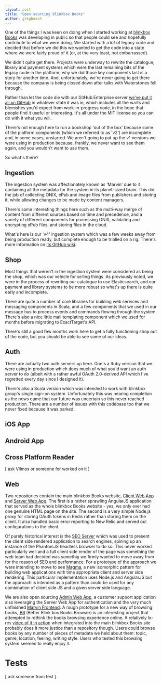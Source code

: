 ```yaml
---
layout: post
title: "Open-sourcing blinkbox Books"
author: gregbeech
---
```


One of the things I was keen on doing when I started working at [blinkbox Books][bbb] was developing in public so that people could see and hopefully contribute to what we were doing. We started with a _lot_ of legacy code and decided that before we did this we wanted to get the code into a state where we were fairly proud of it (or, at the very least, not embarrassed).

We didn't quite get there. Projects were underway to rewrite the catalogue, library and payment systems which were the last remaining bits of the legacy code in the platform; why we did those key components last is a story for another time. And, unfortunately, we're never going to get there because the company is being closed down after talks with Waterstones fell through.

Rather than let the code die with our GitHub:Enterprise server [we've put it all on GitHub][bbb-gh] in whatever state it was in, which includes all the warts and blemishes you'd expect from work-in-progress code, in the hope that people find it useful or interesting. It's all under the MIT license so you can do with it what you will.

There's not enough here to run a bookshop 'out of the box' because some of the platform components (which we referred to as 'v2') are incomplete and, in some cases, unstarted. We aren't going to put up the v1 versions we were using in production because, frankly, we never want to see them again, and you wouldn't want to use them.

So what's there?

## Ingestion

The ingestion system was affectionately known as 'Marvin' due to it containing all the metadata for the system in its planet-sized brain. This did the job of collecting ONIX, ePub and image files from publishers and storing it, while allowing changes to be made by content managers.

There's some interesting things here such as the multi-way merge of content from different sources based on time and precedence, and a variety of different components for processing ONIX, validating and encrypting ePub files, and storing files in the cloud.

What's here is our 'v4' ingestion system which was a few weeks away from being production ready, but complete enough to be trialled on a rig. There's more information on [its GitHub wiki][mv-wiki].


## Shop

Most things that weren't in the ingestion system were considered as being the shop, which was our vehicle for selling things. As previously noted, we were in the process of rewriting our catalogue to use Elasticsearch, and our payment and library systems to be more robust so what's up there is quite early and incomplete.

There are quite a number of core libraries for building web services and messaging components in Scala, and a few components that we used in our message bus to process events and commands flowing through the system. There's also a nice little mail templating component which we used for months before migrating to ExactTarget's API.

There's still a good few months work here to get a fully functioning shop out of the code, but you should be able to see some of our ideas.

## Auth

There are actually two auth servers up here. One's a Ruby version that we were using in production which does much of what you'd want an auth server to do (albeit with a rather awful OAuth 2.0-derived API which I've regretted every day since I designed it).

There's also a Scala version which was intended to work with blinkbox group's single sign-on system. Unfortunately this was nearing completion as the news came that our future was uncertain so this never reached production. There are a number of issues with this codebase too that we never fixed because it was parked.

## iOS App



## Android App

## Cross Platform Reader

[ ask Vilmos or someone for worked on it ]


## Web

Two repositories contain the main blinkbox Books website, [Client Web App][cwa] and [Server Web App][swa]. The first is a rather sprawling AngularJS application that served as the whole blinkbox Books website - yes, we only ever had one genuine HTML page on the site. The second is a very simple Node.js proxy for storing OAuth tokens in Redis rather than storing them on the client. It also handled basic error reporting to New Relic and served out configurations to the client. 

Of purely historical interest is the [SEO Server][seo] which was used to present the client side rendered application to search engines, spining up an instance of the PhantomJS headless browser to do so. This never worked particularly well and a full client side render of the page was something the web team had decided was somethig we firmly wanted to move away from for the reason of SEO and performance. For a prototype of the approach we were intending to move to see [Magma][mgm], a new isomorphic pattern for building web applications with time appropriate client and server side rendering. This particular implementation uses Node.js and AngularJS but the approach is intended as a pattern than could be used for any combination of client side JS and a given server side language.

We are also open sourcing [Admin Web App][awa], a customer support application also leveraging the Server Web App for authentication and the very much unfinished [Marvin Frontend][marvin-frontend]. A rough prototype for a new way of browsing books, [B6][b6] (Better Blink box Books Browser) is an interesting project that attempted to rethink the books browsing experience online. A relatively lo-res [video of it in action][b6-video] when integrated into the main blinkbox Books site probably does it more justice than a repository though. Users could browse books by any number of pieces of metadata we held about them: topic, genre, location, feeling, writing style. Users who tested this browsing system seemed to really enjoy it.

# Tests

[ ask someone from test ]


[bbb]: https://www.blinkboxbooks.com "blinkbox Books, RIP"
[bbb-gh]: https://github.com/blinkboxbooks "blinkboxbooks at GitHub"
[mv-wiki]: https://github.com/blinkboxbooks/Marvin/wiki "Marvin Wiki"
[cwa]: https://github.com/blinkboxbooks/client-web-app.js "Client Web App"
[swa]: https://github.com/blinkboxbooks/server-web-app.js "Server Web App"
[seo]: https://github.com/blinkboxbooks/seo-server.js "SEO Server"
[mgm]: https://github.com/vilmosioo/magma "Magma"
[awa]: https://github.com/blinkboxbooks/admin-web-app.js "Admin Web app"
[marvin-frontend]: https://github.com/blinkboxbooks/marvin-frontend.js "Marvin Front End"
[b6]: https://github.com/blinkboxbooks/b6.js "B6"
[b6-video]: https://drive.google.com/file/d/0B0HElogkysuUckdFOVR0QV8zUVE/view?usp=sharing "B6 Video"
